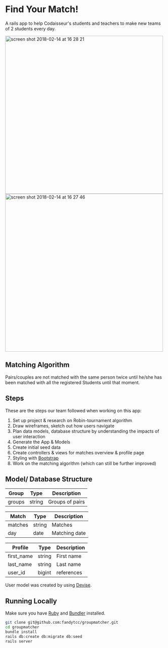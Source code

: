 # Find Your Match!

A rails app to help Codaisseur's students and teachers to make new teams of 2 students every day.

<img width="500" alt="screen shot 2018-02-14 at 16 28 21" src="https://user-images.githubusercontent.com/32798242/36212416-313b98ec-11a4-11e8-88ae-b333e621357a.png">
<img width="500" alt="screen shot 2018-02-14 at 16 27 46" src="https://user-images.githubusercontent.com/32798242/36212417-32e7650e-11a4-11e8-9830-9562a5df1429.png">

## Matching Algorithm
Pairs/couples   are   not   matched   with   the   same   person   twice   until   he/she   has   been   matched   with all   the   registered   Students   until   that   moment.

## Steps
These are the steps our team followed when working on this app:
1. Set up project & research on Robin-tournament algorithm
2. Draw wireframes, sketch out how users navigate
3. Plan data models, database structure by understanding the impacts of user interaction
4. Generate the App & Models
5. Create initial seed data
6. Create controllers & views for matches overview & profile page
7. Styling with [Bootstrap](https://getbootstrap.com/)
8. Work on the matching algorithm (which can still be further improved)

## Model/ Database Structure
| Group      | Type   | Description    |
|------------|--------|----------------|
| groups     | string | Groups of pairs|

| Match      | Type   | Description    |
|------------|--------|----------------|
| matches    | string | Matches        |
| day        | date   | Matching date  |

| Profile   | Type   | Description   |
|-----------|--------|---------------|
| first_name| string | First name    |
| last_name | string | Last name     |
| user_id   | bigint | references    |

User model was created by using [Devise](https://github.com/RailsApps/rails-devise).

## Running Locally
Make sure you have [Ruby](https://www.ruby-lang.org/en/) and [Bundler](http://bundler.io/) installed.

```bash
git clone git@github.com:fandytcc/groupmatcher.git
cd groupmatcher
bundle install
rails db:create db:migrate db:seed
rails server
```
